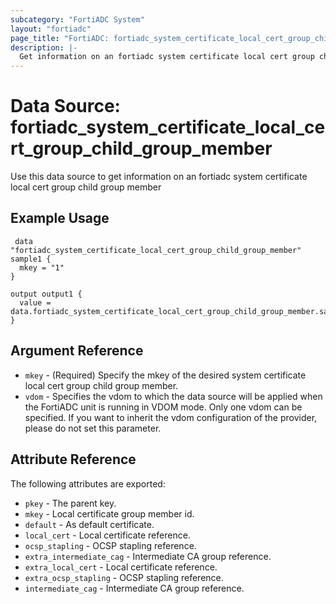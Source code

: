 ```yaml
---
subcategory: "FortiADC System"
layout: "fortiadc"
page_title: "FortiADC: fortiadc_system_certificate_local_cert_group_child_group_member"
description: |-
  Get information on an fortiadc system certificate local cert group child group member
---
```


# Data Source: fortiadc_system_certificate_local_cert_group_child_group_member
Use this data source to get information on an fortiadc system certificate local cert group child group member

## Example Usage

```hcl
 data "fortiadc_system_certificate_local_cert_group_child_group_member" sample1 {
  mkey = "1"
}

output output1 {
  value = data.fortiadc_system_certificate_local_cert_group_child_group_member.sample1
}
```

## Argument Reference
* `mkey` - (Required) Specify the mkey of the desired  system certificate local cert group child group member.
* `vdom` - Specifies the vdom to which the data source will be applied when the FortiADC unit is running in VDOM mode. Only one vdom can be specified. If you want to inherit the vdom configuration of the provider, please do not set this parameter.


## Attribute Reference

The following attributes are exported:

* `pkey` - The parent key.
* `mkey` - Local certificate group member id.
* `default` - As default certificate. 
* `local_cert` - Local certificate reference. 
* `ocsp_stapling` - OCSP stapling reference. 
* `extra_intermediate_cag` - Intermediate CA group reference. 
* `extra_local_cert` - Local certificate reference. 
* `extra_ocsp_stapling` - OCSP stapling reference. 
* `intermediate_cag` - Intermediate CA group reference. 

